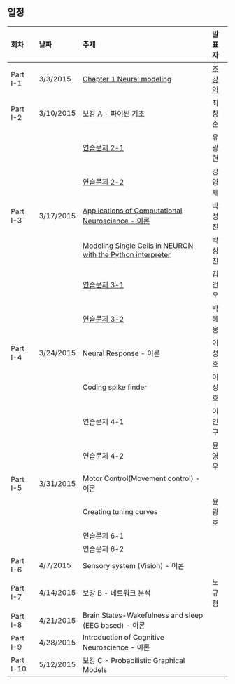 
## 일정
|회차	    |날짜	   |주제	                                                    |발표자	|
|:---	    |:---	   |:---	                                                    |:---	|
|Part I-1    |3/3/2015  |[Chapter 1 Neural modeling](study01/d01.md) |[조강익](https://www.facebook.com/kangik)  |
|Part I-2    |3/10/2015 | [보강 A - 파이썬 기초](study02/d02.md)  | 최창순 |
|            |          | [연습문제 2-1](study02/d02.md)  | 유광현 |
|            |          | [연습문제 2-2](study02/d02.md)  | 강양제 |
|Part I-3    |3/17/2015 | [Applications of Computational Neuroscience - 이론](study03/d03.md)  | 박성진 |
|            |          | [Modeling Single Cells in NEURON with the Python interpreter](study03/d03.md) | 박성진 |
|            |          | [연습문제 3-1](study03/d03.md)                                               | 김건우 |
|            |          | [연습문제 3-2](study03/d03.md)                                               | 박혜웅 |
|Part I-4    |3/24/2015 | Neural Response - 이론  | 이성호 |
|            |          | Coding spike finder | 이성호 |
|            |          | 연습문제 4-1                                               | 이인구 |
|            |          | 연습문제 4-2                                               | 윤영우 |
|Part I-5    |3/31/2015 | Motor Control(Movement control) - 이론   |    |
|            |          | Creating tuning curves  | 윤광호 |
|            |          | 연습문제 6-1                                               |  |
|            |          | 연습문제 6-2                                               |  |
|Part I-6    |4/7/2015 | Sensory system (Vision) - 이론   |    |
|Part I-7    |4/14/2015 | 보강 B - 네트워크 분석   |  노규형  |
|Part I-8    |4/21/2015 | Brain States-Wakefulness and sleep (EEG based) - 이론   |    |
|Part I-9    |4/28/2015 | Introduction of Cognitive Neuroscience - 이론  |    |
|Part I-10    |5/12/2015 | 보강 C - Probabilistic Graphical Models  |    |

